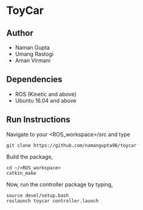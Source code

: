 # ToyCar

## Author
 - Naman Gupta
 - Umang Rastogi
 - Aman Virmani

## Dependencies

 - ROS (Kinetic and above)
 - Ubuntu 16.04 and above

## Run Instructions

 Navigate to your <ROS_workspace>/src and type
 ```
 git clone https://github.com/namangupta98/toycar
 ```
 Build the package,
 ```
 cd ~/<ROS_workspace>
 catkin_make
 ```
 Now, run the controller package by typing,
 ```
 source devel/setup.bash
 roslaunch toycar controller.launch
 ```